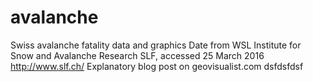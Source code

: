 # avalanche
Swiss avalanche fatality data and graphics
Date from WSL Institute for Snow and Avalanche Research SLF, accessed 25 March 2016
http://www.slf.ch/
Explanatory blog post on geovisualist.com
dsfdsfdsf
